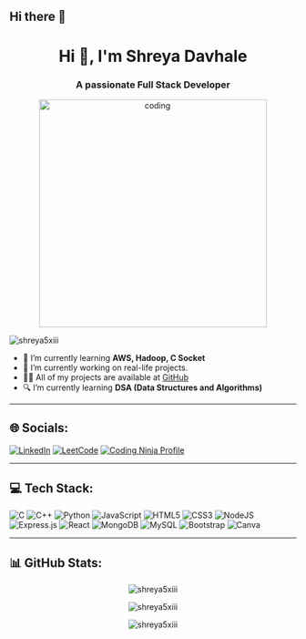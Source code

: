 ## Hi there 👋

<h1 align="center">Hi 👋, I'm Shreya Davhale</h1>
<h3 align="center">A passionate Full Stack Developer</h3>

<p align="center">
    <img alt="coding" width="400" src="https://img.freepik.com/free-vector/cute-girl-hacker-operating-laptop-cartoon-vector-icon-illustration-people-technology-isolated-flat_138676-9487.jpg">
</p>

<p align="left">
    <img src="https://komarev.com/ghpvc/?username=shreya5xiii&label=Profile%20views&color=0e75b6&style=flat" alt="shreya5xiii" />
</p>

- 🌱 I’m currently learning **AWS, Hadoop, C Socket** <br>
- 🔭 I’m currently working on real-life projects. <br>
- 👨‍💻 All of my projects are available at [GitHub](https://github.com/shreya5xiii) <br>
- 🔍 I’m currently learning **DSA (Data Structures and Algorithms)**

---

## 🌐 Socials:

[![LinkedIn](https://img.shields.io/badge/LinkedIn-%230077B5.svg?style=for-the-badge&logo=linkedin&logoColor=white)](https://linkedin.com/in//shreya-davhale/)
[![LeetCode](https://img.shields.io/badge/LeetCode-FFA116.svg?style=for-the-badge&logo=leetcode&logoColor=black)](https://leetcode.com/shreya5xiii/)
[![Coding Ninja Profile](https://img.shields.io/badge/CodingNinjas-%23FF5722.svg?style=for-the-badge&logo=codeigniter&logoColor=white)](https://www.naukri.com/code360/profile/139e10e1-9148-45a6-bd98-595b4963c752)

---

## 💻 Tech Stack:

![C](https://img.shields.io/badge/C-%2300599C.svg?style=for-the-badge&logo=c&logoColor=white)
![C++](https://img.shields.io/badge/C++-%2300599C.svg?style=for-the-badge&logo=c%2B%2B&logoColor=white)
![Python](https://img.shields.io/badge/Python-%2314354C.svg?style=for-the-badge&logo=python&logoColor=white)
![JavaScript](https://img.shields.io/badge/JavaScript-%23323330.svg?style=for-the-badge&logo=javascript&logoColor=%23F7DF1E)
![HTML5](https://img.shields.io/badge/HTML5-%23E34F26.svg?style=for-the-badge&logo=html5&logoColor=white)
![CSS3](https://img.shields.io/badge/CSS3-%231572B6.svg?style=for-the-badge&logo=css3&logoColor=white)
![NodeJS](https://img.shields.io/badge/Node.js-6DA55F?style=for-the-badge&logo=node.js&logoColor=white)
![Express.js](https://img.shields.io/badge/Express.js-%23404d59.svg?style=for-the-badge&logo=express&logoColor=white)
![React](https://img.shields.io/badge/React-%2320232a.svg?style=for-the-badge&logo=react&logoColor=%2361DAFB)
![MongoDB](https://img.shields.io/badge/MongoDB-%2347A248.svg?style=for-the-badge&logo=mongodb&logoColor=white)
![MySQL](https://img.shields.io/badge/MySQL-%2300f.svg?style=for-the-badge&logo=mysql&logoColor=white)
![Bootstrap](https://img.shields.io/badge/Bootstrap-%23563D7C.svg?style=for-the-badge&logo=bootstrap&logoColor=white)
![Canva](https://img.shields.io/badge/Canva-%2300C4CC.svg?style=for-the-badge&logo=Canva&logoColor=white)


---

## 📊 GitHub Stats:

<p align="center">
  <img src="https://github-readme-stats.vercel.app/api/top-langs?username=shreya5xiii&show_icons=true&locale=en&layout=compact" alt="shreya5xiii" />
</p>

<p align="center">
  <img src="https://github-readme-stats.vercel.app/api?username=shreya5xiii&show_icons=true&locale=en" alt="shreya5xiii" />
</p>

<p align="center">
  <img src="https://github-readme-streak-stats.herokuapp.com/?user=shreya5xiii&" alt="shreya5xiii" />
</p>

